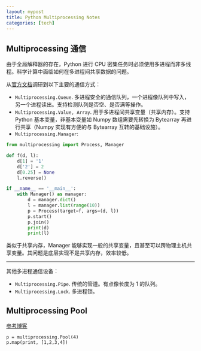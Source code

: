 ```yaml
---
layout: mypost
title: Python Multiprocessing Notes
categories: [tech]
---
```


## Multiprocessing 通信

由于全局解释器的存在，Python 进行 CPU 密集任务时必须使用多进程而非多线程。科学计算中面临如何在多进程间共享数据的问题。

从[官方文档](https://docs.python.org/3/library/multiprocessing.html)调研到以下主要的通信方式：

- `Multiprocessing.Queue`. 多进程安全的通信队列，一个进程像队列中写入，另一个进程读出。支持检测队列是否空、是否满等操作。
- `Multiprocessing.Value, Array`. 用于多进程间共享变量（共享内存）。支持 Python 基本变量，非基本变量如 Numpy 数组需要先转换为 Bytearray 再进行共享（Numpy 实现有方便的与 Bytearray 互转的基础设施）。
- `Multiprocessing.Manager`:

```python
from multiprocessing import Process, Manager

def f(d, l):
    d[1] = '1'
    d['2'] = 2
    d[0.25] = None
    l.reverse()

if __name__ == '__main__':
    with Manager() as manager:
        d = manager.dict()
        l = manager.list(range(10))
        p = Process(target=f, args=(d, l))
        p.start()
        p.join()
        print(d)
        print(l)
```

类似于共享内存，Manager 能够实现一般的共享变量，且甚至可以跨物理主机共享变量。其问题是底层实现不是共享内存，效率较低。

---

其他多进程通信设备：

- `Multiprocessing.Pipe`. 传统的管道。有点像长度为 1 的队列。
- `Multiprocessing.Lock`. 多进程锁。

## Multiprocessing Pool

[参考博客](http://luly.lamost.org/blog/python_multiprocessing.html)

```
p = multiprocessing.Pool(4)
p.map(print, [1,2,3,4])
```

